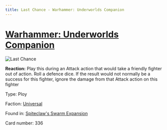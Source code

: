 ```yaml
---
title: Last Chance - Warhammer: Underworlds Companion
---
```


# [Warhammer: Underworlds Companion](https://guidokessels.github.io/wh-underworlds)

  

![Last Chance](https://warhammerunderworlds.com/wp-content/uploads/sites/6/2018/02/336_ENG.png)

<b>Reaction:</b> Play this during an Attack action that would take a friendly fighter out of action. Roll a defence dice. If the result would not normally be a success for this fighter, ignore the damage from that Attack action on this fighter

Type: Ploy

Faction: [Universal](https://guidokessels.github.io/wh-underworlds/factions/universal)

Found in: [Spiteclaw's Swarm Expansion](https://guidokessels.github.io/wh-underworlds/locations/spiteclaws-swarm-expansion)

Card number: 336
